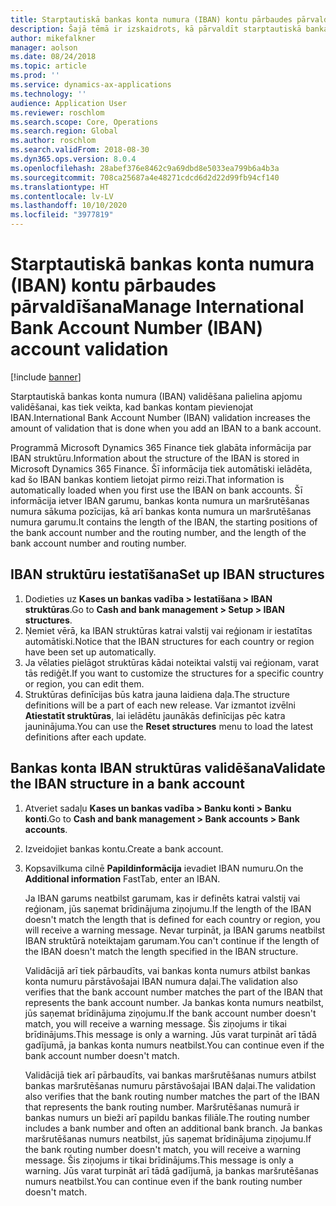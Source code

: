 ```yaml
---
title: Starptautiskā bankas konta numura (IBAN) kontu pārbaudes pārvaldīšana
description: Šajā tēmā ir izskaidrots, kā pārvaldīt starptautiskā bankas konta numura (IBAN) kontu pārbaudi.
author: mikefalkner
manager: aolson
ms.date: 08/24/2018
ms.topic: article
ms.prod: ''
ms.service: dynamics-ax-applications
ms.technology: ''
audience: Application User
ms.reviewer: roschlom
ms.search.scope: Core, Operations
ms.search.region: Global
ms.author: roschlom
ms.search.validFrom: 2018-08-30
ms.dyn365.ops.version: 8.0.4
ms.openlocfilehash: 28abef376e8462c9a69dbd8e5033ea799b6a4b3a
ms.sourcegitcommit: 708ca25687a4e48271cdcd6d2d22d99fb94cf140
ms.translationtype: HT
ms.contentlocale: lv-LV
ms.lasthandoff: 10/10/2020
ms.locfileid: "3977819"
---
```

# <a name="manage-international-bank-account-number-iban-account-validation"></a><span data-ttu-id="4f6e4-103">Starptautiskā bankas konta numura (IBAN) kontu pārbaudes pārvaldīšana</span><span class="sxs-lookup"><span data-stu-id="4f6e4-103">Manage International Bank Account Number (IBAN) account validation</span></span>

[!include [banner](../includes/banner.md)]

<span data-ttu-id="4f6e4-104">Starptautiskā bankas konta numura (IBAN) validēšana palielina apjomu validēšanai, kas tiek veikta, kad bankas kontam pievienojat IBAN.</span><span class="sxs-lookup"><span data-stu-id="4f6e4-104">International Bank Account Number (IBAN) validation increases the amount of validation that is done when you add an IBAN to a bank account.</span></span>

<span data-ttu-id="4f6e4-105">Programmā Microsoft Dynamics 365 Finance tiek glabāta informācija par IBAN struktūru.</span><span class="sxs-lookup"><span data-stu-id="4f6e4-105">Information about the structure of the IBAN is stored in Microsoft Dynamics 365 Finance.</span></span> <span data-ttu-id="4f6e4-106">Šī informācija tiek automātiski ielādēta, kad šo IBAN bankas kontiem lietojat pirmo reizi.</span><span class="sxs-lookup"><span data-stu-id="4f6e4-106">That information is automatically loaded when you first use the IBAN on bank accounts.</span></span> <span data-ttu-id="4f6e4-107">Šī informācija ietver IBAN garumu, bankas konta numura un maršrutēšanas numura sākuma pozīcijas, kā arī bankas konta numura un maršrutēšanas numura garumu.</span><span class="sxs-lookup"><span data-stu-id="4f6e4-107">It contains the length of the IBAN, the starting positions of the bank account number and the routing number, and the length of the bank account number and routing number.</span></span>

## <a name="set-up-iban-structures"></a><span data-ttu-id="4f6e4-108">IBAN struktūru iestatīšana</span><span class="sxs-lookup"><span data-stu-id="4f6e4-108">Set up IBAN structures</span></span>

1. <span data-ttu-id="4f6e4-109">Dodieties uz **Kases un bankas vadība \> Iestatīšana \> IBAN struktūras**.</span><span class="sxs-lookup"><span data-stu-id="4f6e4-109">Go to **Cash and bank management \> Setup \> IBAN structures**.</span></span>
2. <span data-ttu-id="4f6e4-110">Ņemiet vērā, ka IBAN struktūras katrai valstij vai reģionam ir iestatītas automātiski.</span><span class="sxs-lookup"><span data-stu-id="4f6e4-110">Notice that the IBAN structures for each country or region have been set up automatically.</span></span>
3. <span data-ttu-id="4f6e4-111">Ja vēlaties pielāgot struktūras kādai noteiktai valstij vai reģionam, varat tās rediģēt.</span><span class="sxs-lookup"><span data-stu-id="4f6e4-111">If you want to customize the structures for a specific country or region, you can edit them.</span></span>
4. <span data-ttu-id="4f6e4-112">Struktūras definīcijas būs katra jauna laidiena daļa.</span><span class="sxs-lookup"><span data-stu-id="4f6e4-112">The structure definitions will be a part of each new release.</span></span> <span data-ttu-id="4f6e4-113">Var izmantot izvēlni **Atiestatīt struktūras**, lai ielādētu jaunākās definīcijas pēc katra jauninājuma.</span><span class="sxs-lookup"><span data-stu-id="4f6e4-113">You can use the **Reset structures** menu to load the latest definitions after each update.</span></span>

## <a name="validate-the-iban-structure-in-a-bank-account"></a><span data-ttu-id="4f6e4-114">Bankas konta IBAN struktūras validēšana</span><span class="sxs-lookup"><span data-stu-id="4f6e4-114">Validate the IBAN structure in a bank account</span></span>

1. <span data-ttu-id="4f6e4-115">Atveriet sadaļu **Kases un bankas vadība \> Banku konti \> Banku konti**.</span><span class="sxs-lookup"><span data-stu-id="4f6e4-115">Go to **Cash and bank management \> Bank accounts \> Bank accounts**.</span></span>
2. <span data-ttu-id="4f6e4-116">Izveidojiet bankas kontu.</span><span class="sxs-lookup"><span data-stu-id="4f6e4-116">Create a bank account.</span></span>
3. <span data-ttu-id="4f6e4-117">Kopsavilkuma cilnē **Papildinformācija** ievadiet IBAN numuru.</span><span class="sxs-lookup"><span data-stu-id="4f6e4-117">On the **Additional information** FastTab, enter an IBAN.</span></span>

    <span data-ttu-id="4f6e4-118">Ja IBAN garums neatbilst garumam, kas ir definēts katrai valstij vai reģionam, jūs saņemat brīdinājuma ziņojumu.</span><span class="sxs-lookup"><span data-stu-id="4f6e4-118">If the length of the IBAN doesn't match the length that is defined for each country or region, you will receive a warning message.</span></span> <span data-ttu-id="4f6e4-119">Nevar turpināt, ja IBAN garums neatbilst IBAN struktūrā noteiktajam garumam.</span><span class="sxs-lookup"><span data-stu-id="4f6e4-119">You can't continue if the length of the IBAN doesn't match the length specified in the IBAN structure.</span></span>

    <span data-ttu-id="4f6e4-120">Validācijā arī tiek pārbaudīts, vai bankas konta numurs atbilst bankas konta numuru pārstāvošajai IBAN numura daļai.</span><span class="sxs-lookup"><span data-stu-id="4f6e4-120">The validation also verifies that the bank account number matches the part of the IBAN that represents the bank account number.</span></span> <span data-ttu-id="4f6e4-121">Ja bankas konta numurs neatbilst, jūs saņemat brīdinājuma ziņojumu.</span><span class="sxs-lookup"><span data-stu-id="4f6e4-121">If the bank account number doesn't match, you will receive a warning message.</span></span> <span data-ttu-id="4f6e4-122">Šis ziņojums ir tikai brīdinājums.</span><span class="sxs-lookup"><span data-stu-id="4f6e4-122">This message is only a warning.</span></span> <span data-ttu-id="4f6e4-123">Jūs varat turpināt arī tādā gadījumā, ja bankas konta numurs neatbilst.</span><span class="sxs-lookup"><span data-stu-id="4f6e4-123">You can continue even if the bank account number doesn't match.</span></span>

    <span data-ttu-id="4f6e4-124">Validācijā tiek arī pārbaudīts, vai bankas maršrutēšanas numurs atbilst bankas maršrutēšanas numuru pārstāvošajai IBAN daļai.</span><span class="sxs-lookup"><span data-stu-id="4f6e4-124">The validation also verifies that the bank routing number matches the part of the IBAN that represents the bank routing number.</span></span> <span data-ttu-id="4f6e4-125">Maršrutēšanas numurā ir bankas numurs un bieži arī papildu bankas filiāle.</span><span class="sxs-lookup"><span data-stu-id="4f6e4-125">The routing number includes a bank number and often an additional bank branch.</span></span> <span data-ttu-id="4f6e4-126">Ja bankas maršrutēšanas numurs neatbilst, jūs saņemat brīdinājuma ziņojumu.</span><span class="sxs-lookup"><span data-stu-id="4f6e4-126">If the bank routing number doesn't match, you will receive a warning message.</span></span> <span data-ttu-id="4f6e4-127">Šis ziņojums ir tikai brīdinājums.</span><span class="sxs-lookup"><span data-stu-id="4f6e4-127">This message is only a warning.</span></span> <span data-ttu-id="4f6e4-128">Jūs varat turpināt arī tādā gadījumā, ja bankas maršrutēšanas numurs neatbilst.</span><span class="sxs-lookup"><span data-stu-id="4f6e4-128">You can continue even if the bank routing number doesn't match.</span></span>

